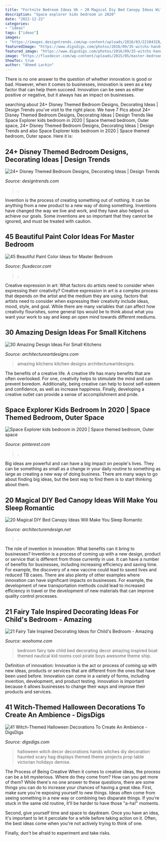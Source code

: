 ```yaml
---
title: "Fortnite Bedroom Ideas Uk ~ 20 Magical Diy Bed Canopy Ideas Will Make You Sleep Romantic"
description: "Space explorer kids bedroom in 2020"
date: "2022-12-22"
categories:
- "ideas"
tags: ["ideas"]
images:
- "https://images.designtrends.com/wp-content/uploads/2016/03/22104328/Excellent-Disney-Themed-Bedroom.jpg"
featuredImage: "https://www.digsdigs.com/photos/2016/09/35-witchs-hands-over-some-furniture-is-a-simple-and-nice-decor-idea.jpg"
featured_image: "https://www.digsdigs.com/photos/2016/09/35-witchs-hands-over-some-furniture-is-a-simple-and-nice-decor-idea.jpg"
image: "https://fluxdecor.com/wp-content/uploads/2015/05/master-bedroom-painting/25-master-bedroom-painting-ideas.jpg"
ShowToc: true
author: "Ahmed Larkin"
---
```



There is no one answer to the question of whether innovation is good or bad. However, when it comes to businesses, innovation is seen as a key factor that can help them succeed. Innovation can be seen as either positive or negative, but it always has an impact on businesses.

	

		
searching about 24+ Disney Themed Bedroom Designs, Decorating Ideas | Design Trends you've visit to the right place. We have 7 Pics about 24+ Disney Themed Bedroom Designs, Decorating Ideas | Design Trends like Space Explorer kids bedroom in 2020 | Space themed bedroom, Outer space, 24+ Disney Themed Bedroom Designs, Decorating Ideas | Design Trends and also Space Explorer kids bedroom in 2020 | Space themed bedroom, Outer space. Here it is:
		
    
## 24+ Disney Themed Bedroom Designs, Decorating Ideas | Design Trends

<img loading=lazy src="https://images.designtrends.com/wp-content/uploads/2016/03/22104328/Excellent-Disney-Themed-Bedroom.jpg" onerror="this.onerror=null;this.src='https://tse3.mm.bing.net/th?id=OIP.HC00GG2gR4zevBzqOTzfwAHaJ_&amp;pid=15.1';" alt="24+ Disney Themed Bedroom Designs, Decorating Ideas | Design Trends">

_Source: designtrends.com_

>. 

	

Invention is the process of creating something out of nothing. It can be anything from a new product to a new way of doing something. Inventions have changed the way we live and work, and they have also helped us achieve our goals. Some inventions are so important that they cannot be ignored, and must be treated with caution.

    
## 45 Beautiful Paint Color Ideas For Master Bedroom

<img loading=lazy src="https://fluxdecor.com/wp-content/uploads/2015/05/master-bedroom-painting/25-master-bedroom-painting-ideas.jpg" onerror="this.onerror=null;this.src='https://tse2.mm.bing.net/th?id=OIP.XOwadQMYjtFOTufYBzpgJQHaKo&amp;pid=15.1';" alt="45 Beautiful Paint Color Ideas for Master Bedroom">

_Source: fluxdecor.com_

>. 

	

Creative expression in art: What factors do artists need to consider when expressing their creativity?
Creative expression in art is a complex process that depends on the artist and the medium they are using. factors that artists need to consider when expressing their creativity include ideas, mood, style, and goal. While there are many variables that can affect how creativity flourishes, some general tips would be to think about what you want your work to say and keep an open mind towards different mediums.

    
## 30 Amazing Design Ideas For Small Kitchens

<img loading=lazy src="https://www.architectureartdesigns.com/wp-content/uploads/2013/04/ArchitectureArtDesigns-1628.jpg" onerror="this.onerror=null;this.src='https://tse1.mm.bing.net/th?id=OIP.YdLzit90xbx-4hWXtpLuKgHaJL&amp;pid=15.1';" alt="30 Amazing Design Ideas For Small Kitchens">

_Source: architectureartdesigns.com_

>amazing kitchens kitchen designs architectureartdesigns. 

	

The benefits of a creative life.
A creative life has many benefits that are often overlooked. For one, creativity helps to stimulate the mind and can prevent boredom. Additionally, being creative can help to boost self-esteem and confidence, as well as increase happiness. Finally, developing a creative outlet can provide a sense of accomplishment and pride.

    
## Space Explorer Kids Bedroom In 2020 | Space Themed Bedroom, Outer Space

<img loading=lazy src="https://i.pinimg.com/736x/6d/9d/a7/6d9da7b6de4aa7c7d98759c4d02f89ef.jpg" onerror="this.onerror=null;this.src='https://tse3.mm.bing.net/th?id=OIP.2pcdMUnxLVmq-cOeLmxmpAHaLH&amp;pid=15.1';" alt="Space Explorer kids bedroom in 2020 | Space themed bedroom, Outer space">

_Source: pinterest.com_

>. 

	

Big ideas are powerful and can have a big impact on people's lives. They can be something as small as a change in your daily routine to something as large as creating a new way of doing business. There are many ways to go about finding big ideas, but the best way to find them is to start thinking about them.

    
## 20 Magical DIY Bed Canopy Ideas Will Make You Sleep Romantic

<img loading=lazy src="https://cdn.architecturendesign.net/wp-content/uploads/2015/07/AD-DIY-Bed-Canopy-5.jpg" onerror="this.onerror=null;this.src='https://tse2.mm.bing.net/th?id=OIP.rSlS-P24WMJJJnProar_iAHaLF&amp;pid=15.1';" alt="20 Magical DIY Bed Canopy Ideas Will Make You Sleep Romantic">

_Source: architecturendesign.net_

>. 

	

The role of invention in innovation: What benefits can it bring to businesses?
Invention is a process of coming up with a new design, product or service that is different from those currently in use. It can have a number of benefits for businesses, including increasing efficiency and saving time. For example, the discovery of a new vaccine could lead to saved lives and reduced TB cases. There are also plenty of other examples where innovation can have significant impacts on businesses. For example, the development of new transportation methods could lead to increased efficiency in travel or the development of new materials that can improve quality control processes.

    
## 21 Fairy Tale Inspired Decorating Ideas For Child&#039;s Bedroom - Amazing

<img loading=lazy src="http://www.woohome.com/wp-content/uploads/2015/06/Fairy-Tale-Child-Bedroom-WooHome-11.jpg" onerror="this.onerror=null;this.src='https://tse2.mm.bing.net/th?id=OIP.N-xKV912HkXd0dVeGl_-YAHaLG&amp;pid=15.1';" alt="21 Fairy Tale Inspired Decorating Ideas for Child&#039;s Bedroom - Amazing">

_Source: woohome.com_

>bedroom fairy tale child bed decorating decor amazing inspired boat themed nautical kid rooms cool pirate boys awesome theme ship. 

	

Definition of innovation:
Innovation is the act or process of coming up with new ideas, products or services that are different from the ones that have been used before. Innovation can come in a variety of forms, including invention, development, and product testing. Innovation is important because it allows businesses to change their ways and improve their products and services.

    
## 41 Witch-Themed Halloween Decorations To Create An Ambience - DigsDigs

<img loading=lazy src="https://www.digsdigs.com/photos/2016/09/35-witchs-hands-over-some-furniture-is-a-simple-and-nice-decor-idea.jpg" onerror="this.onerror=null;this.src='https://tse3.mm.bing.net/th?id=OIP.X1YZQ_VNjFHe5DRZxtlRGAHaNS&amp;pid=15.1';" alt="41 Witch-Themed Halloween Decorations To Create An Ambience - DigsDigs">

_Source: digsdigs.com_

>halloween witch decor decorations hands witches diy decoration haunted scary hag displays themed theme projects prop table victorian holidays demise. 

	

The Process of Being Creative
When it comes to creative ideas, the process can be a bit mysterious. Where do they come from? How can you get more of them? While there's no one answer to these questions, there are some things you can do to increase your chances of having a great idea.
First, make sure you're exposing yourself to new things. Ideas often come from seeing something in a new way or combining two disparate things. If you're stuck in the same old routine, it'll be harder to have those "a-ha!" moments.

 Second, give yourself time and space to daydream. Once you have an idea, it's important to let it percolate for a while before taking action on it. Often, the best ideas come when you're not actively trying to think of one.

Finally, don't be afraid to experiment and take risks.

